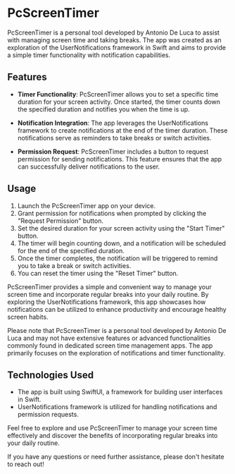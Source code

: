 # PcScreenTimer

PcScreenTimer is a personal tool developed by Antonio De Luca to assist with managing screen time and taking breaks. The app was created as an exploration of the UserNotifications framework in Swift and aims to provide a simple timer functionality with notification capabilities.

## Features

- **Timer Functionality**: PcScreenTimer allows you to set a specific time duration for your screen activity. Once started, the timer counts down the specified duration and notifies you when the time is up.

- **Notification Integration**: The app leverages the UserNotifications framework to create notifications at the end of the timer duration. These notifications serve as reminders to take breaks or switch activities.

- **Permission Request**: PcScreenTimer includes a button to request permission for sending notifications. This feature ensures that the app can successfully deliver notifications to the user.

## Usage

1. Launch the PcScreenTimer app on your device.
2. Grant permission for notifications when prompted by clicking the "Request Permission" button.
3. Set the desired duration for your screen activity using the "Start Timer" button.
4. The timer will begin counting down, and a notification will be scheduled for the end of the specified duration.
5. Once the timer completes, the notification will be triggered to remind you to take a break or switch activities.
6. You can reset the timer using the "Reset Timer" button.

PcScreenTimer provides a simple and convenient way to manage your screen time and incorporate regular breaks into your daily routine. By exploring the UserNotifications framework, this app showcases how notifications can be utilized to enhance productivity and encourage healthy screen habits.

Please note that PcScreenTimer is a personal tool developed by Antonio De Luca and may not have extensive features or advanced functionalities commonly found in dedicated screen time management apps. The app primarily focuses on the exploration of notifications and timer functionality.

## Technologies Used

- The app is built using SwiftUI, a framework for building user interfaces in Swift.
- UserNotifications framework is utilized for handling notifications and permission requests.

Feel free to explore and use PcScreenTimer to manage your screen time effectively and discover the benefits of incorporating regular breaks into your daily routine.

If you have any questions or need further assistance, please don't hesitate to reach out!
